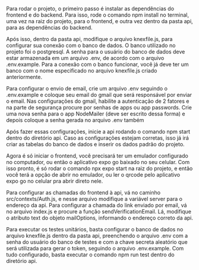Para rodar o projeto, o primeiro passo é instalar as dependências do frontend e do backend.
Para isso, rode o comando npm install no terminal, uma vez na raiz do projeto, para o frontend, e outra vez dentro da pasta api, para as dependências do backend.

Após isso, dentro da pasta api, modifique o arquivo knexfile.js, para configurar sua conexão com o banco de dados. O banco utilizado no projeto foi o postgresql. A senha para o usuário do banco de dados deve estar armazenada em um arquivo .env, de acordo com o arquivo .env.example. Para a conexão com o banco funcionar, você já deve ter um banco com o nome especificado no arquivo knexfile.js criado anteriormente.

Para configurar o envio de email, crie um arquivo .env seguindo o .env.example e coloque seu email do gmail que será responsável por enviar o email.
Nas configurações do gmail, habilite a autenticação de 2 fatores e na parte de segurança procure por senhas de apps ou app passwords. Crie uma nova senha para o app NodeMailer (deve ser escrito dessa forma) e depois coloque a senha gerada no arquivo .env também

Após fazer essas configurações, inicie a api rodando o comando npm start dentro do diretório api. Caso as configurações estejam corretas, isso já irá criar as tabelas do banco de dados e inserir os dados padrão do projeto.

Agora é só iniciar o frontend, você precisará ter um emulador configurado no computador, ou então o aplicativo expo go baixado no seu celular. Com isso pronto, é só rodar o comando npx expo start na raiz do projeto, e então você terá a opção de abrir no emulador, ou ler o qrcode pelo aplicativo expo go no celular pra abrir direto nele.

Para configurar as chamadas do frontend à api, vá no caminho src/contexts/Auth.js, e nesse arquivo modifique a variável server para o endereço da api. Para configurar a chamada do link enviado por email, vá no arquivo index.js e procure a função sendVerificationEmail. Lá, modifique o atributo text do objeto mailOptions, informando o endereço correto da api.


Para executar os testes unitários, basta configurar o banco de dados no arquivo knexfile.js dentro da pasta api, preenchendo o arquivo .env com a senha do usuário do banco de testes e com a chave secreta aleatório que será utilizada para gerar o token, seguindo o arquivo .env.example. Com tudo configurado, basta executar o comando npm run test dentro do diretório api.
